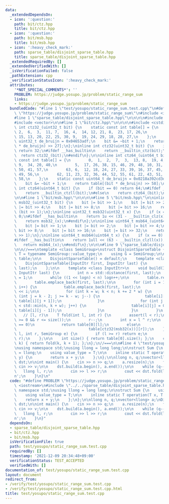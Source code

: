 ```yaml
---
data:
  _extendedDependsOn:
  - icon: ':question:'
    path: bit/ctz.hpp
    title: bit/ctz.hpp
  - icon: ':question:'
    path: bit/msb.hpp
    title: bit/msb.hpp
  - icon: ':heavy_check_mark:'
    path: sparse_table/disjoint_sparse_table.hpp
    title: sparse_table/disjoint_sparse_table.hpp
  _extendedRequiredBy: []
  _extendedVerifiedWith: []
  _isVerificationFailed: false
  _pathExtension: cpp
  _verificationStatusIcon: ':heavy_check_mark:'
  attributes:
    '*NOT_SPECIAL_COMMENTS*': ''
    PROBLEM: https://judge.yosupo.jp/problem/static_range_sum
    links:
    - https://judge.yosupo.jp/problem/static_range_sum
  bundledCode: "#line 1 \"test/yosupo/static_range_sum.test.cpp\"\n#define PROBLEM\
    \ \"https://judge.yosupo.jp/problem/static_range_sum\"\n#include <iostream>\n\
    #line 1 \"sparse_table/disjoint_sparse_table.hpp\"\n\n\n\n#include <cassert>\n\
    #include <vector>\n\n#line 1 \"bit/ctz.hpp\"\n\n\n\n#include <cstdint>\n\ninline\
    \ int ctz32_(uint32_t bit) {\n    static const int table[] = {\n        0,  1,\
    \ 2,  6,  3,  11, 7,  16, 4,  14, 12, 21, 8,  23, 17, 26,\n        31, 5, 10,\
    \ 15, 13, 20, 22, 25, 30, 9,  19, 24, 29, 18, 28, 27,\n    };\n    static const\
    \ uint32_t de_bruijn = 0x04653adf;\n    bit &= ~bit + 1;\n    return table[(bit\
    \ * de_bruijn) >> 27];\n};\ninline int ctz32(uint32_t bit) {\n    if (bit == 0)\
    \ return 32;\n#ifdef __has_builtin\n    return __builtin_ctz(bit);\n#else\n  \
    \  return ctz32_(bit);\n#endif\n};\n\ninline int ctz64_(uint64_t bit) {\n    static\
    \ const int table[] = {\n        0,  1,  2,  7,  3,  13, 8,  19, 4,  25, 14, 28,\
    \ 9,  34, 20, 40,\n        5,  17, 26, 38, 15, 46, 29, 48, 10, 31, 35, 54, 21,\
    \ 50, 41, 57,\n        63, 6,  12, 18, 24, 27, 33, 39, 16, 37, 45, 47, 30, 53,\
    \ 49, 56,\n        62, 11, 23, 32, 36, 44, 52, 55, 61, 22, 43, 51, 60, 42, 59,\
    \ 58,\n    };\n    static const uint64_t de_bruijn = 0x0218a392cd3d5dbfull;\n\
    \    bit &= ~bit + 1;\n    return table[(bit * de_bruijn) >> 58];\n};\ninline\
    \ int ctz64(uint64_t bit) {\n    if (bit == 0) return 64;\n#ifdef __has_builtin\n\
    \    return __builtin_ctzll(bit);\n#else\n    return ctz64_(bit);\n#endif\n};\n\
    \n\n#line 1 \"bit/msb.hpp\"\n\n\n\n#line 5 \"bit/msb.hpp\"\n\ninline uint32_t\
    \ msb32_(uint32_t bit) {\n    bit |= bit >> 1;\n    bit |= bit >> 2;\n    bit\
    \ |= bit >> 4;\n    bit |= bit >> 8;\n    bit |= bit >> 16;\n    return bit ^\
    \ (bit >> 1);\n};\ninline uint32_t msb32(uint32_t x) {\n    if (x == 0) return\
    \ 0;\n#ifdef __has_builtin\n    return 1u << (31 - __builtin_clz(x));\n#else\n\
    \    return msb32_(x);\n#endif\n};\n\ninline uint64_t msb64_(uint64_t bit) {\n\
    \    bit |= bit >> 1;\n    bit |= bit >> 2;\n    bit |= bit >> 4;\n    bit |=\
    \ bit >> 8;\n    bit |= bit >> 16;\n    bit |= bit >> 32;\n    return bit ^ (bit\
    \ >> 1);\n};\ninline uint64_t msb64(uint64_t x) {\n    if (x == 0) return 0;\n\
    #ifdef __has_builtin\n    return 1ull << (63 - __builtin_clzll(x));\n#else\n \
    \   return msb64_(x);\n#endif\n};\n\n\n#line 9 \"sparse_table/disjoint_sparse_table.hpp\"\
    \n\n//===\ntemplate <class SemiGroup>\nstruct DisjointSparseTable {\n    using\
    \ T = typename SemiGroup::value_type;\n    using G = SemiGroup;\n\n    std::vector<std::vector<T>>\
    \ table;\n\n    DisjointSparseTable() = default;\n    template <class InputItr>\n\
    \    DisjointSparseTable(InputItr first, InputItr last) {\n        build(first,\
    \ last);\n    };\n\n    template <class InputItr>\n    void build(InputItr first,\
    \ InputItr last) {\n        int n = std::distance(first, last);\n        int logn\
    \ = 1;\n        while ((1 << logn) < n) logn++;\n\n        table.reserve(logn);\n\
    \        table.emplace_back(first, last);\n\n        for (int i = 1; i < logn;\
    \ i++) {\n            table.emplace_back(first, last);\n            int w = 1\
    \ << i;\n\n            for (int k = w; k < n; k += 2 * w) {\n                for\
    \ (int j = k - 2; j >= k - w; j--) {\n                    table[i][j] = G::operation(table[i][j],\
    \ table[i][j + 1]);\n                }\n                for (int j = k + 1; j\
    \ < std::min(n, k + w); j++) {\n                    table[i][j] = G::operation(table[i][j],\
    \ table[i][j - 1]);\n                }\n            }\n        }\n    };\n\n \
    \   // [l, r)\n    T fold(int l, int r) {\n        assert(l < r);\n        assert(l\
    \ >= 0 && r <= size());\n        r--;\n        int x = l ^ r;\n\n        if (x\
    \ == 0)\n            return table[0][l];\n        else\n            return G::operation(table[ctz32(msb32(x))][l],\n\
    \                                table[ctz32(msb32(x))][r]);\n    };\n    T fold(int\
    \ l, int r, SemiGroup e) {\n        if (l >= r) return e;\n        return fold(l,\
    \ r);\n    };\n\n    int size() { return table[0].size(); };\n    const T operator[](int\
    \ k) { return fold(k, k + 1); };\n};\n//===\n\n#line 4 \"test/yosupo/static_range_sum.test.cpp\"\
    \nusing namespace std;\nusing llong = long long;\n\nstruct Sum {\n    using T\
    \ = llong;\n    using value_type = T;\n\n    inline static T operation(T x, T\
    \ y) {\n        return x + y;\n    };\n};\n\nllong n, q;\nvector<llong> a;\nDisjointSparseTable<Sum>\
    \ dst;\n\nint main() {\n    cin >> n >> q;\n    a.resize(n);\n    for (auto &v:a)\
    \ cin >> v;\n\n    dst.build(a.begin(), a.end());\n\n    while (q--) {\n     \
    \   llong l, r;\n        cin >> l >> r;\n        cout << dst.fold(l, r) << '\\\
    n';\n    }\n}\n"
  code: "#define PROBLEM \"https://judge.yosupo.jp/problem/static_range_sum\"\n#include\
    \ <iostream>\n#include \"../../sparse_table/disjoint_sparse_table.hpp\"\nusing\
    \ namespace std;\nusing llong = long long;\n\nstruct Sum {\n    using T = llong;\n\
    \    using value_type = T;\n\n    inline static T operation(T x, T y) {\n    \
    \    return x + y;\n    };\n};\n\nllong n, q;\nvector<llong> a;\nDisjointSparseTable<Sum>\
    \ dst;\n\nint main() {\n    cin >> n >> q;\n    a.resize(n);\n    for (auto &v:a)\
    \ cin >> v;\n\n    dst.build(a.begin(), a.end());\n\n    while (q--) {\n     \
    \   llong l, r;\n        cin >> l >> r;\n        cout << dst.fold(l, r) << '\\\
    n';\n    }\n}"
  dependsOn:
  - sparse_table/disjoint_sparse_table.hpp
  - bit/ctz.hpp
  - bit/msb.hpp
  isVerificationFile: true
  path: test/yosupo/static_range_sum.test.cpp
  requiredBy: []
  timestamp: '2021-12-09 20:34:48+09:00'
  verificationStatus: TEST_ACCEPTED
  verifiedWith: []
documentation_of: test/yosupo/static_range_sum.test.cpp
layout: document
redirect_from:
- /verify/test/yosupo/static_range_sum.test.cpp
- /verify/test/yosupo/static_range_sum.test.cpp.html
title: test/yosupo/static_range_sum.test.cpp
---
```

